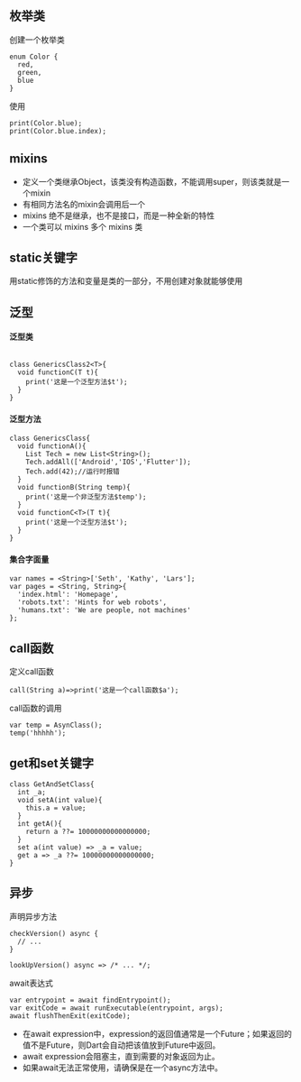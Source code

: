 ## 枚举类
创建一个枚举类
```
enum Color {
  red,
  green,
  blue
}
```
使用
```
print(Color.blue);
print(Color.blue.index);
```

## mixins
- 定义一个类继承Object，该类没有构造函数，不能调用super，则该类就是一个mixin
- 有相同方法名的mixin会调用后一个
- mixins 绝不是继承，也不是接口，而是一种全新的特性
- 一个类可以 mixins 多个 mixins 类
## static关键字
用static修饰的方法和变量是类的一部分，不用创建对象就能够使用
## 泛型
#### 泛型类

```

class GenericsClass2<T>{
  void functionC(T t){
    print('这是一个泛型方法$t');
  }
}
```

#### 泛型方法
```
class GenericsClass{
  void functionA(){
    List Tech = new List<String>();
    Tech.addAll(['Android','IOS','Flutter']);
    Tech.add(42);//运行时报错
  }
  void functionB(String temp){
    print('这是一个非泛型方法$temp');
  }
  void functionC<T>(T t){
    print('这是一个泛型方法$t');
  }
}
```
#### 集合字面量
```
var names = <String>['Seth', 'Kathy', 'Lars'];
var pages = <String, String>{
  'index.html': 'Homepage',
  'robots.txt': 'Hints for web robots',
  'humans.txt': 'We are people, not machines'
};
```
## call函数
定义call函数
```
call(String a)=>print('这是一个call函数$a');

```

call函数的调用
```
var temp = AsynClass();
temp('hhhhh');
```
## get和set关键字

```
class GetAndSetClass{
  int _a;
  void setA(int value){
    this.a = value;
  }
  int getA(){
    return a ??= 10000000000000000;
  }
  set a(int value) => _a = value;
  get a => _a ??= 10000000000000000;
}
```

## 异步
声明异步方法
```
checkVersion() async {
  // ...
}

lookUpVersion() async => /* ... */;
```
await表达式

```
var entrypoint = await findEntrypoint();
var exitCode = await runExecutable(entrypoint, args);
await flushThenExit(exitCode);
```
- 在await expression中，expression的返回值通常是一个Future；如果返回的值不是Future，则Dart会自动把该值放到Future中返回。
- await expression会阻塞主，直到需要的对象返回为止。
- 如果await无法正常使用，请确保是在一个async方法中。